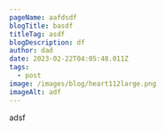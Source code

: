 ```yaml
---
pageName: aafdsdf
blogTitle: basdf
titleTag: asdf
blogDescription: df
author: dad
date: 2023-02-22T04:05:48.011Z
tags:
  - post
image: /images/blog/heart112large.png
imageAlt: adf
---
```

a﻿dsf